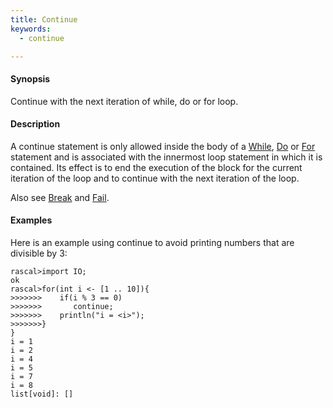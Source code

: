 ```yaml
---
title: Continue
keywords:
  - continue

---
```


#### Synopsis

Continue with the next iteration of while, do or for loop.

#### Description

A continue statement is only allowed inside the body of a [While](../../../Rascal/Statements/While), [Do](../../../Rascal/Statements/Do) or [For](../../../Rascal/Statements/For) statement
and is associated with the innermost loop statement in which it is contained.
Its effect is to end the execution of the block for the current iteration of the loop
and to continue with the next iteration of the loop.

Also see [Break](../../../Rascal/Statements/Break) and [Fail](../../../Rascal/Statements/Fail).

#### Examples

Here is an example using continue to avoid printing numbers that are divisible by 3:

```rascal-shell 
rascal>import IO;
ok
rascal>for(int i <- [1 .. 10]){
>>>>>>>    if(i % 3 == 0)
>>>>>>>       continue;
>>>>>>>    println("i = <i>");
>>>>>>>}
}
i = 1
i = 2
i = 4
i = 5
i = 7
i = 8
list[void]: []
```

